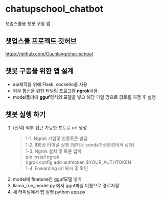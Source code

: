 # chatupschool_chatbot
챗업스쿨용 챗봇 구동 앱  

## 챗업스쿨 프로젝트 깃허브
https://github.com/Cuunlang/chat-school  

## 챗봇 구동을 위한 앱 설계
- api제작을 위해 Flask, socketio를 사용
- 외부 통신을 위한 터널링 프로그램 **ngrok**사용
- model폴더에 **gguf**형식의 모델을 넣고 해당 파일 명으로 경로를 지정 후 실행

## 챗봇 실행 하기
1. (선택) 외부 접근 가능한 포트로 url 생성  
   > 1-1. Ngrok 가입및 인증토큰 발급  
   > 1-2. IDE상 터미널 실행 (필자는 conda가상환경에서 실행)  
   > 1-3. Ngrok 설치 및 토큰 입력  
   pip install ngrok  
   ngrok config add-authtoken $YOUR_AUTHTOKEN  
   > 1-4. Fowarding url 복사 및 확인  
2. model에 finetune한 gguf모델 넣기
3. llama_run_model.py 에서 gguf파일 이름으로 경로지정
4. 새 터미널에서 앱 실행
    python app.py
